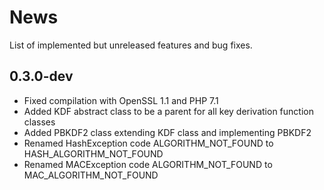 # News

List of implemented but unreleased features and bug fixes.

## 0.3.0-dev
- Fixed compilation with OpenSSL 1.1 and PHP 7.1
- Added KDF abstract class to be a parent for all key derivation function classes
- Added PBKDF2 class extending KDF class and implementing PBKDF2
- Renamed HashException code ALGORITHM_NOT_FOUND to HASH_ALGORITHM_NOT_FOUND
- Renamed MACException code ALGORITHM_NOT_FOUND to MAC_ALGORITHM_NOT_FOUND
